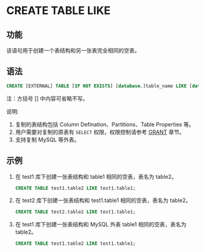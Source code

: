 # CREATE TABLE LIKE

## 功能

该语句用于创建一个表结构和另一张表完全相同的空表。

## 语法

```sql
CREATE [EXTERNAL] TABLE [IF NOT EXISTS] [database.]table_name LIKE [database.]table_name
```

注：方括号 [] 中内容可省略不写。

说明:

1. 复制的表结构包括 Column Defination、Partitions、Table Properties 等。
2. 用户需要对复制的原表有 `SELECT` 权限，权限控制请参考 [GRANT](../account-management/GRANT.md) 章节。
3. 支持复制 MySQL 等外表。

## 示例

1. 在 test1 库下创建一张表结构和 table1 相同的空表，表名为 table2。

    ```sql
    CREATE TABLE test1.table2 LIKE test1.table1;
    ```

2. 在 test2 库下创建一张表结构和 test1.table1 相同的空表，表名为 table2。

    ```sql
    CREATE TABLE test2.table2 LIKE test1.table1;
    ```

3. 在 test1 库下创建一张表结构和 MySQL 外表 table1 相同的空表，表名为 table2。

    ```sql
    CREATE TABLE test1.table2 LIKE test1.table1;
    ```

